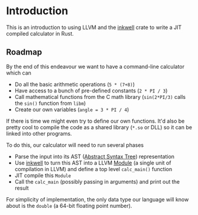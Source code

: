 # Introduction

This is an introduction to using LLVM and the [inkwell] crate to write a JIT
compiled calculator in Rust.

## Roadmap

By the end of this endeavour we want to have a command-line calculator which can

- Do all the basic arithmetic operations (`5 * (7+8)`)
- Have access to a bunch of pre-defined constants (`2 * PI / 3`)
- Call mathematical functions from the C math library (`sin(2*PI/3)` calls the 
  `sin()` function from `libm`)
- Create our own variables (`angle = 3 * PI / 4`)

If there is time we might even try to define our own functions. It'd also be 
pretty cool to compile the code as a shared library (`*.so` or DLL) so it can be
linked into other programs.

To do this, our calculator will need to run several phases

- Parse the input into its AST ([Abstract Syntax Tree]) representation
- Use [inkwell] to turn this AST into a LLVM [Module] \(a single unit of 
  compilation in LLVM) and define a top level `calc_main()` function
- JIT compile this `Module`
- Call the `calc_main` (possibly passing in arguments) and print out the result

For simplicity of implementation, the only data type our language will know
about is the `double` (a 64-bit floating point number).

[inkwell]: https://github.com/TheDan64/inkwell
[Abstract Syntax Tree]: https://en.wikipedia.org/wiki/Abstract_syntax_tree
[Module]: http://llvm.org/doxygen/classllvm_1_1Module.html#details
